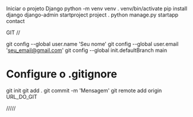 Iniciar o projeto Django
python -m venv venv
. venv/bin/activate
pip install django
django-admin startproject project .
python manage.py startapp contact

GIT //

git config --global user.name 'Seu nome'
git config --global user.email 'seu_email@gmail.com'
git config --global init.defaultBranch main
# Configure o .gitignore
git init
git add .
git commit -m 'Mensagem'
git remote add origin URL_DO_GIT


/////